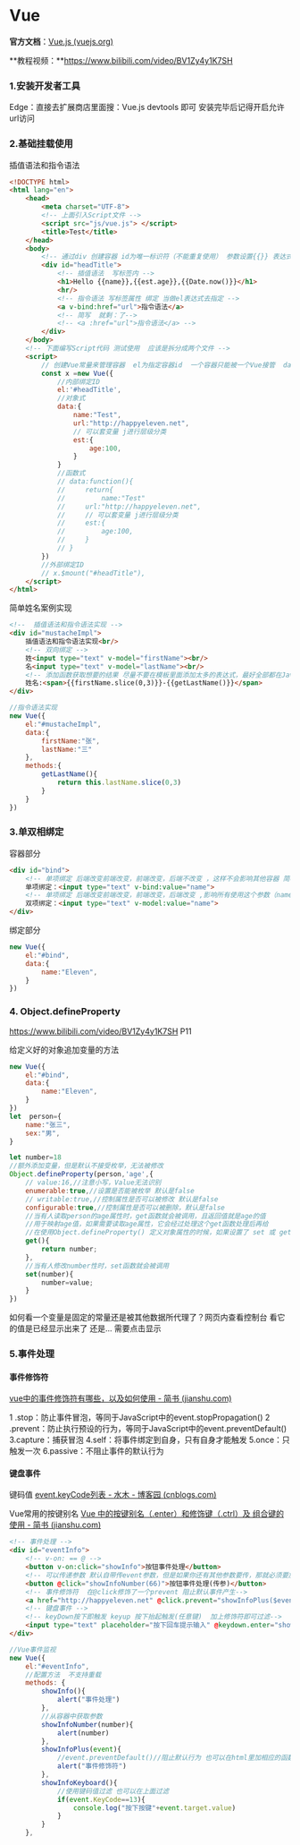# Vue

**官方文档**：[Vue.js (vuejs.org)](https://cn.vuejs.org/)

**教程视频：**https://www.bilibili.com/video/BV1Zy4y1K7SH

### 1.安装开发者工具

Edge：直接去扩展商店里面搜：Vue.js devtools 即可 安装完毕后记得开启允许url访问

### 2.基础挂载使用

插值语法和指令语法

```html
<!DOCTYPE html>
<html lang="en">
    <head>
        <meta charset="UTF-8">
        <!-- 上面引入Script文件 -->
        <script src="js/vue.js"> </script>
        <title>Test</title>
    </head>
    <body>
        <!-- 通过div 创建容器 id为唯一标识符（不能重复使用） 参数设置{{}} 表达式，也可以使用方法调用-->
        <div id="headTitle">
            <!-- 插值语法  写标签内 -->
            <h1>Hello {{name}},{{est.age}},{{Date.now()}}</h1>
            <hr/>
            <!-- 指令语法 写标签属性 绑定 当做el表达式去指定 -->
            <a v-bind:href="url">指令语法</a>
            <!-- 简写  就剩：了-->
            <!-- <a :href="url">指令语法</a> -->
        </div>
    </body>
    <!-- 下面编写Script代码 测试使用  应该是拆分成两个文件 -->
    <script>
        // 创建Vue常量来管理容器  el为指定容器id  一个容器只能被一个Vue接管  data里为容器内参数指定
        const x =new Vue({
            //内部绑定ID
            el:'#headTitle',
            //对象式
            data:{
                name:"Test",
                url:"http://happyeleven.net",
                // 可以套变量 j进行层级分类
                est:{
                    age:100,
                }
            }
            //函数式
            // data:function(){
            //     return{
            //         name:"Test"
            //     url:"http://happyeleven.net",
            //     // 可以套变量 j进行层级分类
            //     est:{
            //         age:100,
            //     }
            // }
        })
        //外部绑定ID
        // x.$mount("#headTitle"),
    </script>
</html>
```

简单姓名案例实现

```html
<!--  插值语法和指令语法实现 -->
<div id="mustacheImpl">
    插值语法和指令语法实现<br/>
    <!-- 双向绑定 -->
    姓<input type="text" v-model="firstName"><br/>
    名<input type="text" v-model="lastName"><br/>
    <!-- 添加函数获取想要的结果 尽量不要在模板里面添加太多的表达式，最好全部都在JavaScript里处理完后再传过来  -->
    姓名:<span>{{firstName.slice(0,3)}}-{{getLastName()}}</span>
</div>
```

```javascript
//指令语法实现
new Vue({
    el:"#mustacheImpl",
    data:{
        firstName:"张",
        lastName:"三"
    },
    methods:{
        getLastName(){
            return this.lastName.slice(0,3)
        }
    }
})
```



### 3.单双相绑定

容器部分

```html
<div id="bind">
    <!-- 单项绑定 后端改变前端改变，前端改变，后端不改变 ，这样不会影响其他容器 简写   :value-->
    单项绑定：<input type="text" v-bind:value="name">
    <!-- 单项绑定 后端改变前端改变，前端改变，后端改变 ,影响所有使用这个参数（name）的容器 简写  v-model-->
    双项绑定：<input type="text" v-model:value="name">
</div>
```
绑定部分
```javascript
new Vue({
    el:"#bind",
    data:{
        name:"Eleven",
    }
})
```

### 4. Object.defineProperty

https://www.bilibili.com/video/BV1Zy4y1K7SH P11

给定义好的对象追加变量的方法  

```javascript
new Vue({
    el:"#bind",
    data:{
        name:"Eleven",
    }
})
let  person={
    name:"张三",
    sex:"男",
}

let number=18
//额外添加变量，但是默认不接受枚举，无法被修改
Object.defineProperty(person,'age',{
    // value:16,//注意小写，Value无法识别
    enumerable:true,//设置是否能被枚举 默认是false
    // writable:true,//控制属性是否可以被修改 默认是false
    configurable:true,//控制属性是否可以被删除，默认是false
    //当有人读取person的age属性时，get函数就会被调用，且返回值就是age的值
    //用于映射age值，如果需要读取age属性，它会经过处理这个get函数处理后再给
    //在使用Object.defineProperty() 定义对象属性的时候，如果设置了 set 或 get, 就不能设置 writable 和 value 中的任何一个，否则就会报错
    get(){
        return number;
    },
    //当有人修改number性时，set函数就会被调用
    set(number){
        number=value;
    }  
})
```

如何看一个变量是固定的常量还是被其他数据所代理了？网页内查看控制台 看它的值是已经显示出来了 还是...  需要点击显示

### 5.事件处理

#### 事件修饰符

[vue中的事件修饰符有哪些，以及如何使用 - 简书 (jianshu.com)](https://www.jianshu.com/p/ff19cb0cccfd)

1 .stop：防止事件冒泡，等同于JavaScript中的event.stopPropagation()
2 .prevent：防止执行预设的行为，等同于JavaScript中的event.preventDefault()
3.capture：捕获冒泡
4.self：将事件绑定到自身，只有自身才能触发
5.once：只触发一次
6.passive：不阻止事件的默认行为

#### 键盘事件  

键码值 [event.keyCode列表 - 水木 - 博客园 (cnblogs.com)](https://www.cnblogs.com/hsapphire/archive/2009/12/16/1625642.html)

Vue常用的按键别名 [Vue 中的按键别名（.enter）和修饰键（.ctrl）及 组合键的使用 - 简书 (jianshu.com)](https://www.jianshu.com/p/818226fe813f)

```html
<!-- 事件处理 -->
<div id="eventInfo">
    <!-- v-on: == @ -->
    <button v-on:click="showInfo">按钮事件处理</button>
    <!-- 可以传递参数 默认自带传event参数，但是如果你还有其他参数要传，那就必须要加上去了-->
    <button @click="showInfoNumber(66)">按钮事件处理(传参)</button>
    <!-- 事件修饰符  在@click修饰了一个prevent 阻止默认事件产生-->
    <a href="http://happyeleven.net" @click.prevent="showInfoPlus($event)">事件处理(修饰符)</a>
    <!-- 键盘事件 -->
    <!-- keyDown按下即触发 keyup 按下抬起触发(任意键)  加上修饰符即可过滤-->
    <input type="text" placeholder="按下回车提示输入" @keydown.enter="showInfoKeyboard">
</div>
```

```javascript
//Vue事件监视
new Vue({
    el:"#eventInfo",
    //配置方法  不支持重载
    methods: {
        showInfo(){
            alert("事件处理")
        },
        //从容器中获取参数
        showInfoNumber(number){
            alert(number)
        },
        showInfoPlus(event){
            //event.preventDefault()//阻止默认行为 也可以在html里加相应的函数阻止 详情看上面
            alert("事件修饰符")
        },
        showInfoKeyboard(){
            //使用键码值过滤 也可以在上面过滤
            if(event.KeyCode==13){
                console.log("按下按键"+event.target.value)
            }
        }
    },        
```

